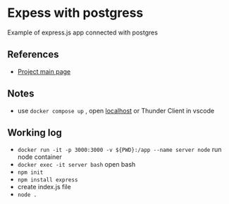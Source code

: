 
# Expess with postgress
Example of express.js app connected with postgres

## References
- [Project main page](https://github.com/IDriuk/playground)

## Notes
- use ```docker compose up``` , open [localhost](http://localhost:3000/) or Thunder Client in vscode

## Working log
- ```docker run -it -p 3000:3000 -v ${PWD}:/app --name server node``` run node container
- ```docker exec -it server bash``` open bash 
- ```npm init```
- ```npm install express```
- create index.js file 
- ```node .```